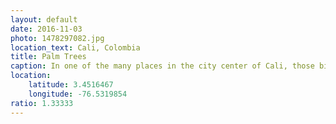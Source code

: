 ```yaml
---
layout: default
date: 2016-11-03
photo: 1478297082.jpg
location_text: Cali, Colombia
title: Palm Trees
caption: In one of the many places in the city center of Cali, those big palm trees are the main vegetation around.
location:
    latitude: 3.4516467
    longitude: -76.5319854
ratio: 1.33333
---
```


